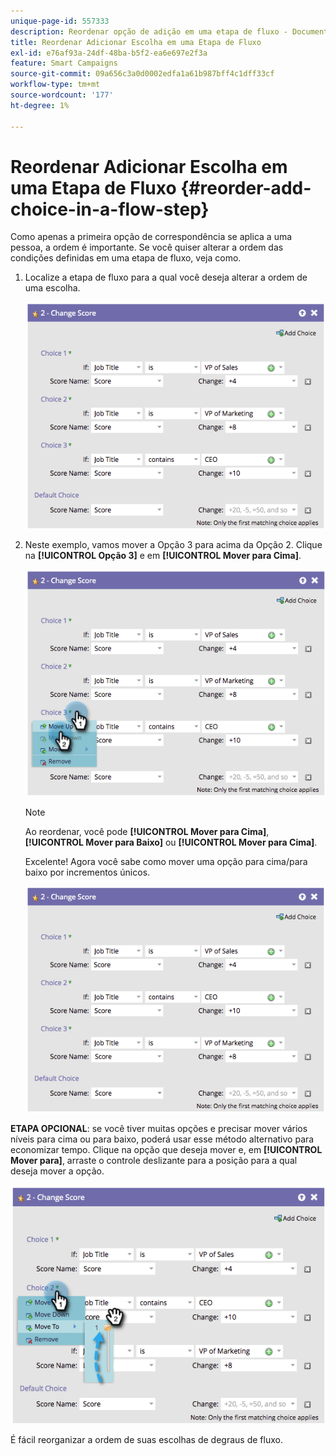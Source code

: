 ```yaml
---
unique-page-id: 557333
description: Reordenar opção de adição em uma etapa de fluxo - Documentação do Marketo - Documentação do produto
title: Reordenar Adicionar Escolha em uma Etapa de Fluxo
exl-id: e76af93a-24df-48ba-b5f2-ea6e697e2f3a
feature: Smart Campaigns
source-git-commit: 09a656c3a0d0002edfa1a61b987bff4c1dff33cf
workflow-type: tm+mt
source-wordcount: '177'
ht-degree: 1%

---
```


# Reordenar Adicionar Escolha em uma Etapa de Fluxo {#reorder-add-choice-in-a-flow-step}

Como apenas a primeira opção de correspondência se aplica a uma pessoa, a ordem é importante. Se você quiser alterar a ordem das condições definidas em uma etapa de fluxo, veja como.

1. Localize a etapa de fluxo para a qual você deseja alterar a ordem de uma escolha.

   ![](assets/reorder-add-choice-in-a-flow-step-1.png)

1. Neste exemplo, vamos mover a Opção 3 para acima da Opção 2. Clique na **[!UICONTROL Opção 3]** e em **[!UICONTROL Mover para Cima]**.

   ![](assets/reorder-add-choice-in-a-flow-step-2.png)

   >[!NOTE]
   >
   >Ao reordenar, você pode **[!UICONTROL Mover para Cima]**, **[!UICONTROL Mover para Baixo]** ou **[!UICONTROL Mover para Cima]**.

   Excelente! Agora você sabe como mover uma opção para cima/para baixo por incrementos únicos.

   ![](assets/reorder-add-choice-in-a-flow-step-3.png)

**ETAPA OPCIONAL**: se você tiver muitas opções e precisar mover vários níveis para cima ou para baixo, poderá usar esse método alternativo para economizar tempo. Clique na opção que deseja mover e, em **[!UICONTROL Mover para]**, arraste o controle deslizante para a posição para a qual deseja mover a opção.

![](assets/reorder-add-choice-in-a-flow-step-4.png)

É fácil reorganizar a ordem de suas escolhas de degraus de fluxo.
